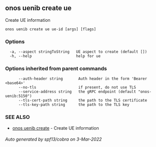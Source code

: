 ## onos uenib create ue

Create UE information

```
onos uenib create ue ue-id [args] [flags]
```

### Options

```
  -a, --aspect stringToString   UE aspect to create (default [])
  -h, --help                    help for ue
```

### Options inherited from parent commands

```
      --auth-header string       Auth header in the form 'Bearer <base64>'
      --no-tls                   if present, do not use TLS
      --service-address string   the gRPC endpoint (default "onos-uenib:5150")
      --tls-cert-path string     the path to the TLS certificate
      --tls-key-path string      the path to the TLS key
```

### SEE ALSO

* [onos uenib create](onos_uenib_create.md)	 - Create UE information

###### Auto generated by spf13/cobra on 3-Mar-2022
